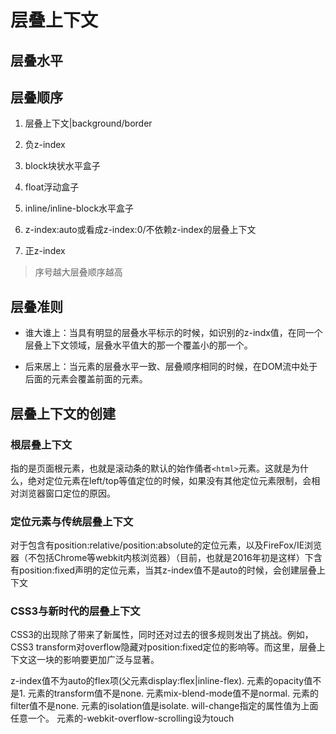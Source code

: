 # 层叠上下文

## 层叠水平

## 层叠顺序

1. 层叠上下文|background/border

2. 负z-index

3. block块状水平盒子

4. float浮动盒子

5. inline/inline-block水平盒子

6. z-index:auto或看成z-index:0/不依赖z-index的层叠上下文

7. 正z-index

> 序号越大层叠顺序越高

## 层叠准则

- 谁大谁上：当具有明显的层叠水平标示的时候，如识别的z-indx值，在同一个层叠上下文领域，层叠水平值大的那一个覆盖小的那一个。

- 后来居上：当元素的层叠水平一致、层叠顺序相同的时候，在DOM流中处于后面的元素会覆盖前面的元素。

## 层叠上下文的创建

### 根层叠上下文

指的是页面根元素，也就是滚动条的默认的始作俑者`<html>`元素。这就是为什么，绝对定位元素在left/top等值定位的时候，如果没有其他定位元素限制，会相对浏览器窗口定位的原因。

### 定位元素与传统层叠上下文

对于包含有position:relative/position:absolute的定位元素，以及FireFox/IE浏览器（不包括Chrome等webkit内核浏览器）（目前，也就是2016年初是这样）下含有position:fixed声明的定位元素，当其z-index值不是auto的时候，会创建层叠上下文

### CSS3与新时代的层叠上下文

CSS3的出现除了带来了新属性，同时还对过去的很多规则发出了挑战。例如，CSS3 transform对overflow隐藏对position:fixed定位的影响等。而这里，层叠上下文这一块的影响要更加广泛与显著。

z-index值不为auto的flex项(父元素display:flex|inline-flex).
元素的opacity值不是1.
元素的transform值不是none.
元素mix-blend-mode值不是normal.
元素的filter值不是none.
元素的isolation值是isolate.
will-change指定的属性值为上面任意一个。
元素的-webkit-overflow-scrolling设为touch